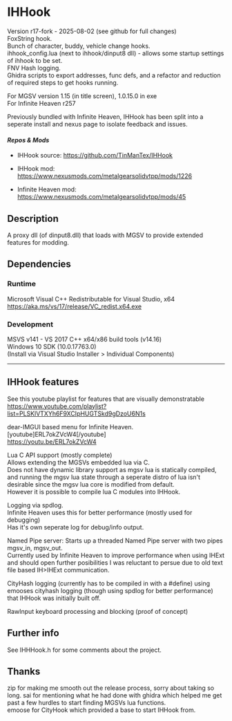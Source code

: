 # IHHook
Version r17-fork - 2025-08-02 (see github for full changes)  
FoxString hook.  
Bunch of character, buddy, vehicle change hooks.  
ihhook_config.lua (next to ihhook/dinput8 dll) - allows some startup settings of ihhook to be set.  
FNV Hash logging.  
Ghidra scripts to export addresses, func defs, and a refactor and reduction of required steps to get hooks running.  

For MGSV version 1.15 (in title screen), 1.0.15.0 in exe  
For Infinite Heaven r257  

Previously bundled with Infinite Heaven, IHHook has been split into a seperate install and nexus page to isolate feedback and issues.

#### *Repos & Mods*

* IHHook source: https://github.com/TinManTex/IHHook

* IHHook mod: https://www.nexusmods.com/metalgearsolidvtpp/mods/1226

* Infinite Heaven mod: https://www.nexusmods.com/metalgearsolidvtpp/mods/45

## Description 
A proxy dll (of dinput8.dll) that loads with MGSV to provide extended features for modding.

## Dependencies
### Runtime
Microsoft Visual C++ Redistributable for Visual Studio, x64  
https://aka.ms/vs/17/release/VC_redist.x64.exe 

### Development
MSVS v141 - VS 2017 C++ x64/x86 build tools (v14.16)  
Windows 10 SDK (10.0.17763.0)  
(Install via Visual Studio Installer > Individual Components)  

---

## IHHook features
See this youtube playlist for features that are visually demonstratable  
https://www.youtube.com/playlist?list=PLSKlVTXYh6F9XCIpHUGTSkd9gDzoU6N1s

dear-IMGUI based menu for Infinite Heaven.  
[youtube]ERL7okZVcW4[/youtube]  
https://youtu.be/ERL7okZVcW4

Lua C API support (mostly complete)  
Allows extending the MGSVs embedded lua via C.  
Does not have dynamic library support as mgsv lua is statically compiled, and running the mgsv lua state through a seperate distro of lua isn't desirable since the mgsv lua core is modified from default.  
However it is possible to compile lua C modules into IHHook.  


Logging via spdlog.  
Infinite Heaven uses this for better performance (mostly used for debugging)  
Has it's own seperate log for debug/info output.  


Named Pipe server: Starts up a threaded Named Pipe server with two pipes mgsv_in, mgsv_out.  
Currently used by Infinite Heaven to improve performance when using IHExt and should open further posibilities I was reluctant to persue due to old text file based IH>IHExt communication.  


CityHash logging (currently has to be compiled in with a #define) using emooses cityhash logging (though using spdlog for better performance) that IHHook was initially built off.  


RawInput keyboard processing and blocking (proof of concept)  

## Further info
See IHHHook.h for some comments about the project.

## Thanks
zip for making me smooth out the release process, sorry about taking so long.
sai for mentioning what he had done with ghidra which helped me get past a few hurdles to start finding MGSVs lua functions.  
emoose for CityHook which provided a base to start IHHook from.
